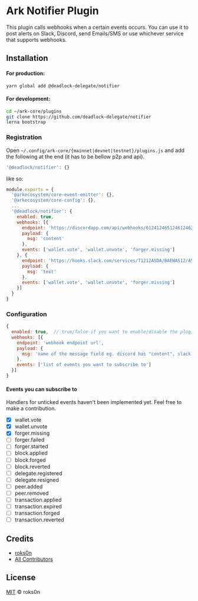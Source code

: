 # Ark Notifier Plugin

This plugin calls webhooks when a certain events occurs. You can use it to post alerts on Slack,
Discord, send Emails/SMS or use whichever service that supports webhooks.

## Installation

#### For production:

`yarn global add @deadlock-delegate/notifier`

#### For development:

```bash
cd ~/ark-core/plugins
git clone https://github.com/deadlock-delegate/notifier
lerna bootstrap
```

### Registration

Open `~/.config/ark-core/{mainnet|devnet|testnet}/plugins.js` and add the following at the end (it has to be bellow p2p and api).

```js
'@deadlock/notifier': {}
```

like so:

```js
module.exports = {
  '@arkecosystem/core-event-emitter': {},
  '@arkecosystem/core-config': {},
  ...
  '@deadlock/notifier': {
    enabled: true,
    webhooks: [{
      endpoint: 'https://discordapp.com/api/webhooks/612412465124612462/A1Ag12F&ijafa-3mtASA121mja',
      payload: {
        msg: 'content'
      },
      events: ['wallet.vote', 'wallet.unvote', 'forger.missing']
    }, {
      endpoint: 'https://hooks.slack.com/services/T1212ASDA/BAEWAS12/ASxASJL901ajkS',
      payload: {
        msg: 'text'
      },
      events: ['wallet.vote', 'wallet.unvote', 'forger.missing']
    }]
  }
}
```

### Configuration

```js
{
  enabled: true,  // true/false if you want to enable/disable the plugin
  webhooks: [{
    endpoint: 'webhook endpoint url',
    payload: {
      msg: 'name of the message field eg. discord has "content", slack has "text"'
    },
    events: ['list of events you want to subscribe to']
  }]
}
```

#### Events you can subscribe to

Handlers for unticked events haven't been implemented yet. Feel free to make a contribution.

- [x] wallet.vote
- [x] wallet.unvote
- [x] forger.missing
- [ ] forger.failed
- [ ] forger.started
- [ ] block.applied
- [ ] block.forged
- [ ] block.reverted
- [ ] delegate.registered
- [ ] delegate.resigned
- [ ] peer.added
- [ ] peer.removed
- [ ] transaction.applied
- [ ] transaction.expired
- [ ] transaction.forged
- [ ] transaction.reverted

## Credits

- [roks0n](https://github.com/roks0n)
- [All Contributors](../../contributors)

## License

[MIT](LICENSE) © roks0n
